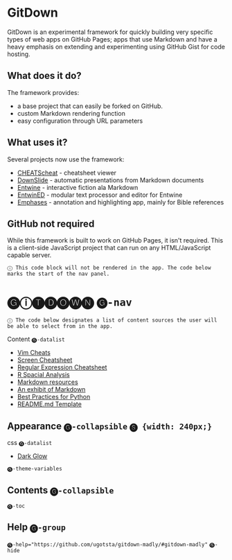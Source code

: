 # GitDown
GitDown is an experimental framework for quickly building very specific types of web apps on GitHub Pages; apps that use Markdown and have a heavy emphasis on extending and experimenting using GitHub Gist for code hosting.

## What does it do?
The framework provides:
- a base project that can easily be forked on GitHub.
- custom Markdown rendering function
- easy configuration through URL parameters

## What uses it?
Several projects now use the framework:
- [CHEATScheat](https://ugotsta.github.io/cheats/) - cheatsheet viewer
- [DownSlide](https://ugotsta.github.io/downslide/) - automatic presentations from Markdown documents
- [Entwine](https://ugotsta.github.io/entwine/) - interactive fiction ala Markdown
- [EntwinED](https://ugotsta.github.io/entwined/) - modular text processor and editor for Entwine
- [Emphases](https://ugotsta.github.io/emphases/) - annotation and highlighting app, mainly for Bible references

## GitHub not required
While this framework is built to work on GitHub Pages, it isn't required. This is a client-side JavaScript project that can run on any HTML/JavaScript capable server.

`ⓘ This code block will not be rendered in the app. The code below marks the start of the nav panel.`

# 🅖ⓘ🅣🅓🅞🅦🅝 `🅖-nav`

`ⓘ The code below designates a list of content sources the user will be able to select from in the app.`

Content `🅖-datalist`
- [Vim Cheats](https://gist.github.com/c002acb756d5cf09b1ad98494a81baa3)
- [Screen Cheatsheet](https://gist.github.com/af918e1618682638aa82)
- [Regular Expression Cheatsheet](https://gist.github.com/3893f6ac9447f7ee27fe)
- [R Spacial Analysis](https://gist.github.com/fc661f26ef51eae6377b)
- [Markdown resources](https://gist.github.com/eba62d45c82d0767a5a0)
- [An exhibit of Markdown](https://gist.github.com/deb74713e6aff8fdfce2)
- [Best Practices for Python](https://gist.github.com/7001839)
- [README.md Template](https://gist.github.com/109311bb0361f32d87a2)

## Appearance `🅖-collapsible` `🅢 {width: 240px;}`

css `🅖-datalist`
- [Dark Glow](https://gist.github.com/c6d0a4d16b627d72563b43b60a164c31)

`🅖-theme-variables`

## Contents `🅖-collapsible`

`🅖-toc`

## Help `🅖-group`

`🅖-help="https://github.com/ugotsta/gitdown-madly/#gitdown-madly"`
`🅖-hide`
